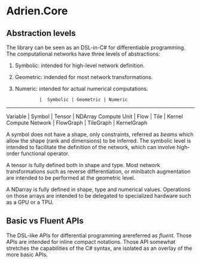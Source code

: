 ﻿# Adrien.Core


## Abstraction levels

The library can be seen as an DSL-in-C# for differentiable programming.
The computational networks have three levels of abstractions:

1. Symbolic: intended for high-level network definition.
2. Geometric: indended for most network transformations.
3. Numeric: intended for actual numerical computations.


                |  Symbolic | Geometric | Numeric
------------------------------------------------------
Variable        | Symbol    | Tensor    | NDArray
Compute Unit    | Flow      | Tile      | Kernel
Compute Network | FlowGraph | TileGraph | KernelGraph

A symbol does not have a shape, only constraints, referred as _beams_ 
which allow the shape (rank and dimensions) to be inferred. The symbolic
level is intended to facilitate the definition of the network, which
can involve high-order functional operator.

A tensor is fully defined both in shape and type. Most network transformations
such as reverse differentiation, or minibatch augmentation are intended to
be performed at the geometric level.

A NDarray is fully defined in shape, type and numerical values. Operations on
those arrays are intended to be delegated to specialized hardware such as
a GPU or a TPU.


## Basic vs Fluent APIs

The DSL-like APIs for differential programming arereferred as _fluent_.
Those APIs are intended for inline compact notations. Those API somewhat
stretches the capabilities of the C# syntax, are isolated as an overlay
of the more basic APIs.
